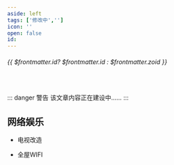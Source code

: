 ```yaml
---
aside: left
tags: ['修改中','']
icon: ''
open: false
id: 
---
```

 
######  {{ $frontmatter.id? $frontmatter.id : $frontmatter.zoid }}
 
<br/>
 
::: danger <Badge type='warning'>警告</Badge>
该文章内容正在建设中......
:::
 

## 网络娱乐

- 电视改造

- 全屋WIFI